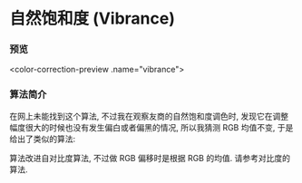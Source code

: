 # 自然饱和度 (Vibrance)


### 预览

<color-correction-preview .name="vibrance"></color-correction-preview>


### 算法简介

在网上未能找到这个算法, 不过我在观察友商的自然饱和度调色时, 发现它在调整幅度很大的时候也没有发生偏白或者偏黑的情况, 所以我猜测 RGB 均值不变, 于是给出了类似的算法:

算法改进自对比度算法, 不过做 RGB 偏移时是根据 RGB 的均值. 请参考对比度的算法.

